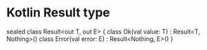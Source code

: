 # Kotlin Result type

sealed class Result<out T, out E> {
    class Ok<out T>(val value: T) : Result<T, Nothing>()
    class Error<out E>(val error: E) : Result<Nothing, E>()
}